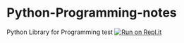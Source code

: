 # Python-Programming-notes
Python Library for Programming test
[![Run on Repl.it](https://repl.it/badge/github/boomini/Python-Programming-notes)](https://repl.it/github/boomini/Python-Programming-notes)